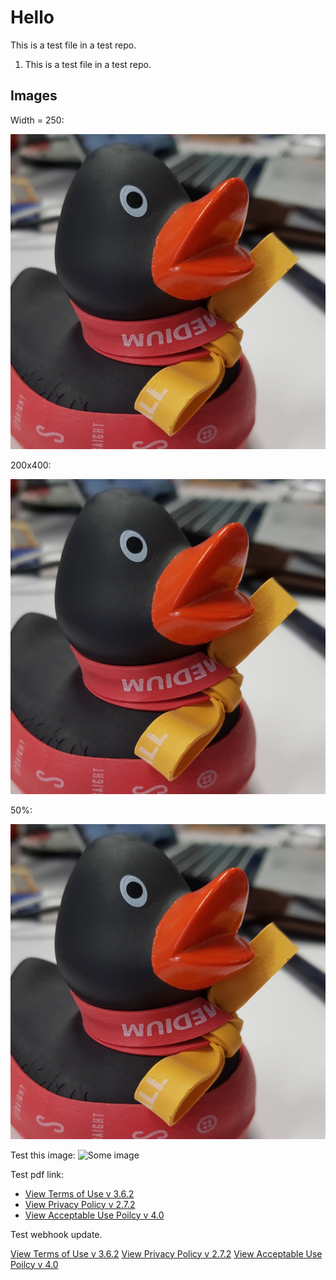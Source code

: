 # Hello

This is a test file in a test repo.

1. This is a test file in a test repo.

## Images

Width = 250:

![Ducky](docs/ducky_square_1.jpeg ':size=250')

200x400:

![Ducky 1](docs/ducky_square_1.jpeg ':size=200x400')

50%:

![Ducky 1](docs/ducky_square_1.jpeg ':size=50%')

Test this image:
![Some image](https://github.com/GovTechSG/developer.gov.sg/raw/master/assets/img/2%20Code%20Snap.png)

Test pdf link:
- [View Terms of Use v 3.6.2](/terms-of-use.pdf ':target=_blank') 
- [View Privacy Policy v 2.7.2](/privacy-policy-v-2.pdf ':target=_blank') 
- [View Acceptable Use Poilcy v 4.0](/mdm-aup-v4.pdf ':target=_blank') 

Test webhook update.

<a href="terms-of-use.pdf" target="_blank">View Terms of Use v 3.6.2</a>
<a href="privacy-policy-v-2.pdf" target="_blank">View Privacy Policy v 2.7.2</a>
<a href="mdm-aup-v4.pdf " target="_blank">View Acceptable Use Poilcy v 4.0</a>